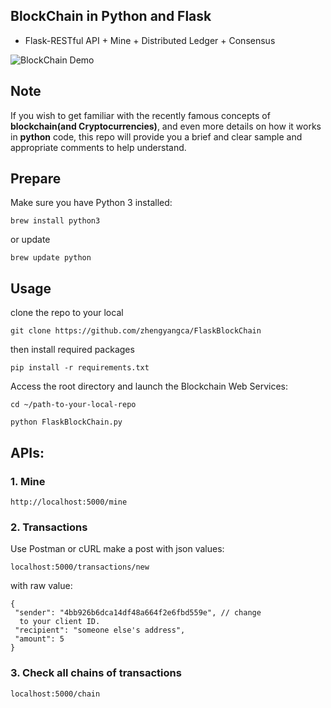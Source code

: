 ## BlockChain in Python and Flask
* Flask-RESTful API + Mine + Distributed Ledger + Consensus


![BlockChain Demo](https://raw.githubusercontent.com/zhengyangca/FlaskBlockChain/master/static/title_img.png )


## Note


If you wish to get familiar with the recently famous concepts of **blockchain(and Cryptocurrencies)**, and even more details on how it works in **python** code, this repo will provide you a brief and clear sample and appropriate comments to help understand.

## Prepare
Make sure you have Python 3 installed:

`brew install python3`

or update

`brew update python`

## Usage

clone the repo to your local

`git clone https://github.com/zhengyangca/FlaskBlockChain`

then install required packages

`pip install -r requirements.txt`

Access the root directory and launch the Blockchain Web Services:

`cd ~/path-to-your-local-repo`

`python FlaskBlockChain.py`

## APIs:


### 1. Mine
`http://localhost:5000/mine`

### 2. Transactions
Use Postman or cURL make a post with json values:

`localhost:5000/transactions/new`

with raw value:

    {
     "sender": "4bb926b6dca14df48a664f2e6fbd559e", // change 
      to your client ID. 
     "recipient": "someone else's address",
     "amount": 5
    }

### 3. Check all chains of transactions
`localhost:5000/chain`